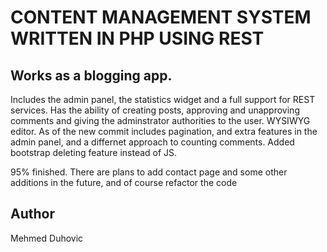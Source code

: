 # CONTENT MANAGEMENT SYSTEM WRITTEN IN PHP USING REST

##	Works as a blogging app.

Includes the admin panel, the statistics widget and a full support for REST services.
Has the ability of creating posts, approving and unapproving comments and giving the adminstrator authorities to the user.
WYSIWYG editor.
As of the new commit includes pagination, and extra features in the admin panel, and a differnet approach to counting comments.
Added bootstrap deleting feature instead of JS.

95% finished.
There are plans to add contact page and some other additions in the future, and of course refactor the code


## Author

Mehmed Duhovic

